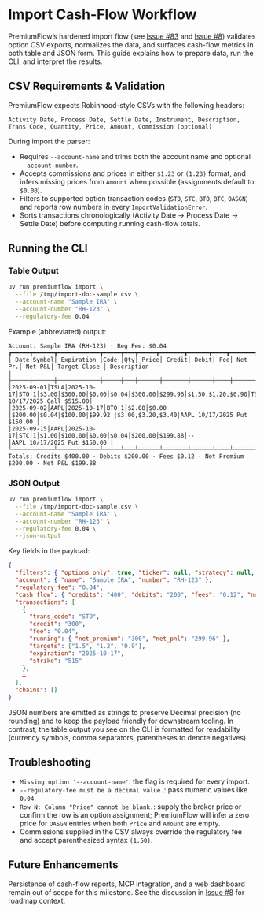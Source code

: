 # Import Cash-Flow Workflow

PremiumFlow’s hardened import flow (see [Issue #83](https://github.com/garricn/premiumflow/issues/83) and [Issue #8](https://github.com/garricn/premiumflow/issues/8)) validates option CSV exports, normalizes the data, and surfaces cash-flow metrics in both table and JSON form. This guide explains how to prepare data, run the CLI, and interpret the results.

## CSV Requirements & Validation

PremiumFlow expects Robinhood-style CSVs with the following headers:

```
Activity Date, Process Date, Settle Date, Instrument, Description,
Trans Code, Quantity, Price, Amount, Commission (optional)
```

During import the parser:

- Requires `--account-name` and trims both the account name and optional `--account-number`.
- Accepts commissions and prices in either `$1.23` or `(1.23)` format, and infers missing prices from `Amount` when possible (assignments default to `$0.00`).
- Filters to supported option transaction codes (`STO`, `STC`, `BTO`, `BTC`, `OASGN`) and reports row numbers in every `ImportValidationError`.
- Sorts transactions chronologically (Activity Date → Process Date → Settle Date) before computing running cash-flow totals.

## Running the CLI

### Table Output

```bash
uv run premiumflow import \
  --file /tmp/import-doc-sample.csv \
  --account-name "Sample IRA" \
  --account-number "RH-123" \
  --regulatory-fee 0.04
```

Example (abbreviated) output:

```
Account: Sample IRA (RH-123) · Reg Fee: $0.04
┏━━━━━┳━━━━━━┳━━━━━━━━━━━━┳━━━━━┳━━━┳━━━━━┳━━━━━━━┳━━━━━━┳━━━━┳━━━━━━━┳━━━━━━┳━━━━━━━━━━━━━━━┳━━━━━━━━━━━━━━━━━━━━━━━━━━━━━━━━━━━━━━━━━━━━━━┓
│ Date│Symbol│ Expiration │Code │Qty│ Price│ Credit│ Debit│ Fee│ Net Pr.│ Net P&L│ Target Close │ Description                                  │
├─────┼──────┼────────────┼─────┼───┼──────┼───────┼──────┼────┼────────┼────────┼──────────────┼──────────────────────────────────────────────┤
│2025-09-01│TSLA│2025-10-17│STO│1│$3.00│$300.00│$0.00│$0.04│$300.00│$299.96│$1.50,$1.20,$0.90│TSLA 10/17/2025 Call $515.00│
│2025-09-02│AAPL│2025-10-17│BTO│1│$2.00│$0.00 │$200.00│$0.04│$100.00│$99.92 │$3.00,$3.20,$3.40│AAPL 10/17/2025 Put $150.00 │
│2025-09-15│AAPL│2025-10-17│STC│1│$1.00│$100.00│$0.00│$0.04│$200.00│$199.88│--              │AAPL 10/17/2025 Put $150.00 │
└─────┴──────┴────────────┴─────┴───┴──────┴───────┴──────┴────┴────────┴────────┴──────────────┴──────────────────────────────────────────────┘
Totals: Credits $400.00 · Debits $200.00 · Fees $0.12 · Net Premium $200.00 · Net P&L $199.88
```

### JSON Output

```bash
uv run premiumflow import \
  --file /tmp/import-doc-sample.csv \
  --account-name "Sample IRA" \
  --account-number "RH-123" \
  --regulatory-fee 0.04 \
  --json-output
```

Key fields in the payload:

```json
{
  "filters": { "options_only": true, "ticker": null, "strategy": null, "open_only": false },
  "account": { "name": "Sample IRA", "number": "RH-123" },
  "regulatory_fee": "0.04",
  "cash_flow": { "credits": "400", "debits": "200", "fees": "0.12", "net_premium": "200", "net_pnl": "199.88" },
  "transactions": [
    {
      "trans_code": "STO",
      "credit": "300",
      "fee": "0.04",
      "running": { "net_premium": "300", "net_pnl": "299.96" },
      "targets": ["1.5", "1.2", "0.9"],
      "expiration": "2025-10-17",
      "strike": "515"
    },
    …
  ],
  "chains": []
}
```

JSON numbers are emitted as strings to preserve Decimal precision (no rounding) and to keep the
payload friendly for downstream tooling. In contrast, the table output you see on the CLI is formatted
for readability (currency symbols, comma separators, parentheses to denote negatives).

## Troubleshooting

- `Missing option '--account-name'`: the flag is required for every import.
- `--regulatory-fee must be a decimal value.`: pass numeric values like `0.04`.
- `Row N: Column "Price" cannot be blank.`: supply the broker price or confirm the row is an option assignment; PremiumFlow will infer a zero price for `OASGN` entries when both `Price` and `Amount` are empty.
- Commissions supplied in the CSV always override the regulatory fee and accept parenthesized syntax `(1.50)`.

## Future Enhancements

Persistence of cash-flow reports, MCP integration, and a web dashboard remain out of scope for this milestone. See the discussion in [Issue #8](https://github.com/garricn/premiumflow/issues/8) for roadmap context.
